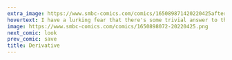 ```yaml
---
extra_image: https://www.smbc-comics.com/comics/165089871420220425after.png
hovertext: I have a lurking fear that there's some trivial answer to this, but then again it'd be kind of perfect if students had to spend an entire semester to uncover a trivial truth.
image: https://www.smbc-comics.com/comics/1650898072-20220425.png
next_comic: look
prev_comic: save
title: Derivative
---
```


